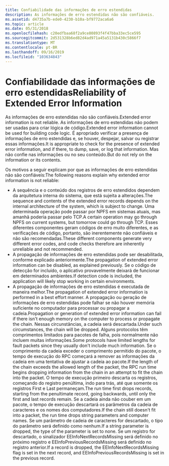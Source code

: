 ```yaml
---
title: Confiabilidade das informações de erro estendidas
description: As informações de erro estendidas não são confiáveis.
ms.assetid: d4735a7b-ede0-4230-b10a-bf9772aca6a6
ms.topic: article
ms.date: 05/31/2018
ms.openlocfilehash: c20edfbaa68f2a9ce80893f4f47bba33ec5ce595
ms.sourcegitcommit: 2d531328b6ed82d4ad971a45a5131b430c5866f7
ms.translationtype: MT
ms.contentlocale: pt-BR
ms.lasthandoff: 09/16/2019
ms.locfileid: "103634843"
---
```

# <a name="reliability-of-extended-error-information"></a><span data-ttu-id="0e010-103">Confiabilidade das informações de erro estendidas</span><span class="sxs-lookup"><span data-stu-id="0e010-103">Reliability of Extended Error Information</span></span>

<span data-ttu-id="0e010-104">As informações de erro estendidas não são confiáveis.</span><span class="sxs-lookup"><span data-stu-id="0e010-104">Extended error information is not reliable.</span></span> <span data-ttu-id="0e010-105">As informações de erro estendidas não podem ser usadas para criar lógica de código.</span><span class="sxs-lookup"><span data-stu-id="0e010-105">Extended error information cannot be used for building code logic.</span></span> <span data-ttu-id="0e010-106">É apropriado verificar a presença de informações de erro estendidas e, se houver, despejar, salvar ou registrar essas informações.</span><span class="sxs-lookup"><span data-stu-id="0e010-106">It is appropriate to check for the presence of extended error information, and if there, to dump, save, or log that information.</span></span> <span data-ttu-id="0e010-107">Mas não confie nas informações ou no seu conteúdo.</span><span class="sxs-lookup"><span data-stu-id="0e010-107">But do not rely on the information or its contents.</span></span>

<span data-ttu-id="0e010-108">Os motivos a seguir explicam por que as informações de erro estendidas não são confiáveis:</span><span class="sxs-lookup"><span data-stu-id="0e010-108">The following reasons explain why extended error information is not reliable:</span></span>

-   <span data-ttu-id="0e010-109">A sequência e o conteúdo dos registros de erro estendidos dependem da arquitetura interna do sistema, que está sujeita a alterações.</span><span class="sxs-lookup"><span data-stu-id="0e010-109">The sequence and contents of the extended error records depends on the internal architecture of the system, which is subject to change.</span></span> <span data-ttu-id="0e010-110">Uma determinada operação pode passar por NPFS em sistemas atuais, mas amanhã poderia passar pelo TCP.</span><span class="sxs-lookup"><span data-stu-id="0e010-110">A certain operation may go through NPFS on current systems, but tomorrow could go through TCP.</span></span> <span data-ttu-id="0e010-111">Esses diferentes componentes geram códigos de erro muito diferentes, e as verificações de código, portanto, são inerentemente não confiáveis e não são recomendadas.</span><span class="sxs-lookup"><span data-stu-id="0e010-111">These different components generate very different error codes, and code checks therefore are inherently unreliable and not recommended.</span></span>
-   <span data-ttu-id="0e010-112">A propagação de informações de erro estendidas pode ser desabilitada, conforme explicado anteriormente.</span><span class="sxs-lookup"><span data-stu-id="0e010-112">The propagation of extended error information can be disabled, as explained previously.</span></span> <span data-ttu-id="0e010-113">Se o código de detecção for incluído, o aplicativo provavelmente deixará de funcionar em determinados ambientes.</span><span class="sxs-lookup"><span data-stu-id="0e010-113">If detection code is included, the application will likely stop working in certain environments.</span></span>
-   <span data-ttu-id="0e010-114">A propagação de informações de erro estendidas é executada de maneira melhor.</span><span class="sxs-lookup"><span data-stu-id="0e010-114">The propagation of extended error information is performed in a best effort manner.</span></span> <span data-ttu-id="0e010-115">A propagação ou geração de informações de erro estendidas pode falhar se não houver memória suficiente no computador para processar ou propagar a cadeia.</span><span class="sxs-lookup"><span data-stu-id="0e010-115">Propagation or generation of extended error information can fail if there isn't enough memory on the computer to process or propagate the chain.</span></span> <span data-ttu-id="0e010-116">Nessas circunstâncias, a cadeia será descartada.</span><span class="sxs-lookup"><span data-stu-id="0e010-116">Under such circumstances, the chain will be dropped.</span></span> <span data-ttu-id="0e010-117">Alguns protocolos têm comprimentos limitados para pacotes de falha, pois normalmente não incluem muitas informações.</span><span class="sxs-lookup"><span data-stu-id="0e010-117">Some protocols have limited lengths for fault packets since they usually don't include much information.</span></span> <span data-ttu-id="0e010-118">Se o comprimento da cadeia exceder o comprimento permitido do pacote, o tempo de execução do RPC começará a remover as informações da cadeia em uma tentativa de ajustar a cadeia ao pacote.</span><span class="sxs-lookup"><span data-stu-id="0e010-118">If the length of the chain exceeds the allowed length of the packet, the RPC run time begins dropping information from the chain in an attempt to fit the chain into the packet.</span></span> <span data-ttu-id="0e010-119">O tempo de execução primeiro descarta os registros, começando do registro penúltima, indo para trás, até que somente os registros First e Last permaneçam.</span><span class="sxs-lookup"><span data-stu-id="0e010-119">The run time first drops records, starting from the penultimate record, going backwards, until only the first and last records remain.</span></span> <span data-ttu-id="0e010-120">Se a cadeia ainda não couber em um pacote, o tempo de execução descartará os parâmetros da cadeia de caracteres e os nomes dos computadores.</span><span class="sxs-lookup"><span data-stu-id="0e010-120">If the chain still doesn't fit into a packet, the run time drops string parameters and computer names.</span></span> <span data-ttu-id="0e010-121">Se um parâmetro de cadeia de caracteres for descartado, o tipo do parâmetro será definido como nenhum.</span><span class="sxs-lookup"><span data-stu-id="0e010-121">If a string parameter is dropped, the type of the parameter is set to none.</span></span> <span data-ttu-id="0e010-122">Se um registro for descartado, o sinalizador EEInfoNextRecordsMissing será definido no próximo registro e EEInfoPreviousRecordsMissing será definido no registro anterior.</span><span class="sxs-lookup"><span data-stu-id="0e010-122">If a record is dropped, the EEInfoNextRecordsMissing flag is set in the next record, and EEInfoPreviousRecordsMissing is set in the previous record.</span></span>

 

 





